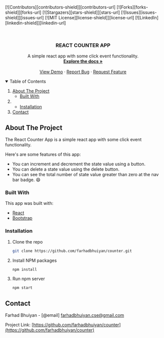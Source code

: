 [![Contributors][contributors-shield]][contributors-url]
[![Forks][forks-shield]][forks-url]
[![Stargazers][stars-shield]][stars-url]
[![Issues][issues-shield]][issues-url]
[![MIT License][license-shield]][license-url]
[![LinkedIn][linkedin-shield]][linkedin-url]

<!-- PROJECT LOGO -->
<br />
<p align="center">

  <h3 align="center">REACT COUNTER APP</h3>

  <p align="center">
    A simple react app with some click event functionality.
    <br />
    <a href="https://github.com/farhadbhuiyan/counter"><strong>Explore the docs »</strong></a>
    <br />
    <br />
    <a href="https://github.com/farhadbhuiyan/counter">View Demo</a>
    ·
    <a href="https://github.com/farhadbhuiyan/counter/issues">Report Bug</a>
    ·
    <a href="https://github.com/farhadbhuiyan/counter/issues">Request Feature</a>
  </p>
</p>

<!-- TABLE OF CONTENTS -->
<details open="open">
  <summary>Table of Contents</summary>
  <ol>
    <li>
      <a href="#about-the-project">About The Project</a>
      <ul>
        <li><a href="#built-with">Built With</a></li>
      </ul>
    </li>
    <li>
      <ul>
        <li><a href="#installation">Installation</a></li>
      </ul>
    </li>
    <li><a href="#contact">Contact</a></li>
  </ol>
</details>

<!-- ABOUT THE PROJECT -->

## About The Project

The React Counter App is a simple react app with some click event functionality.

Here's are some features of this app:

- You can increment and decrement the state value using a button.
- You can delete a state value using the delete button.
- You can see the total number of state value greater than zero at the nav bar badge. :smile:

### Built With

This app was built with:

- [React](https://reactjs.org)
- [Bootstrap](https://getbootstrap.com)

### Installation

1. Clone the repo
   ```sh
   git clone https://github.com/farhadbhuiyan/counter.git
   ```
2. Install NPM packages
   ```sh
   npm install
   ```
3. Run npm server
   ```sh
   npm start
   ```

<!-- CONTACT -->

## Contact

Farhad Bhuiyan - [@email] farhadbhuiyan.cse@gmail.com

Project Link: [https://github.com/farhadbhuiyan/counter](https://github.com/farhadbhuiyan/counter)
